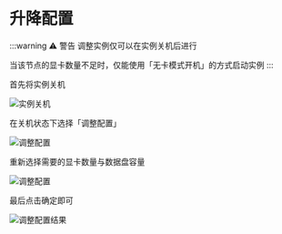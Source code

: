 # 升降配置

:::warning ⚠️ 警告
调整实例仅可以在实例关机后进行

当该节点的显卡数量不足时，仅能使用「无卡模式开机」的方式启动实例
:::

首先将实例关机

![实例关机](/guide/usage/instances/resume1.webp)

在关机状态下选择「调整配置」

![调整配置](/guide/usage/instances/resume2.webp)

重新选择需要的显卡数量与数据盘容量

![调整配置](/guide/usage/instances/resume3.webp)

最后点击确定即可

![调整配置结果](/guide/usage/instances/resume4.webp)